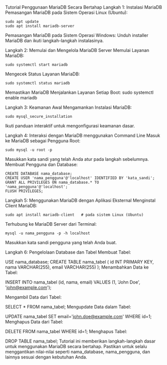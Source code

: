 
  Tutorial Penggunaan MariaDB Secara Bertahap
  Langkah 1: Instalasi MariaDB
  Pemasangan MariaDB pada Sistem Operasi Linux (Ubuntu):

    sudo apt update
    sudo apt install mariadb-server
 Pemasangan MariaDB pada Sistem Operasi Windows:
 Unduh installer MariaDB dan ikuti langkah-langkah instalasinya.

 Langkah 2: Memulai dan Mengelola MariaDB Server
 Memulai Layanan MariaDB:

    sudo systemctl start mariadb
 Mengecek Status Layanan MariaDB:
   
    sudo systemctl status mariadb
Memastikan MariaDB Menjalankan Layanan Setiap Boot:
    sudo systemctl enable mariadb

Langkah 3: Keamanan Awal
Mengamankan Instalasi MariaDB:
 
    sudo mysql_secure_installation
Ikuti panduan interaktif untuk mengonfigurasi keamanan dasar.

Langkah 4: Interaksi dengan MariaDB menggunakan Command Line
Masuk ke MariaDB sebagai Pengguna Root:
 
    sudo mysql -u root -p
Masukkan kata sandi yang telah Anda atur pada langkah sebelumnya.
Membuat Pengguna dan Database:
  
    CREATE DATABASE nama_database;
    CREATE USER 'nama_pengguna'@'localhost' IDENTIFIED BY 'kata_sandi';
    GRANT ALL PRIVILEGES ON nama_database.* TO 'nama_pengguna'@'localhost';
    FLUSH PRIVILEGES;

Langkah 5: Menggunakan MariaDB dengan Aplikasi Eksternal
Menginstal Client MariaDB:
   
    sudo apt install mariadb-client   # pada sistem Linux (Ubuntu)
Terhubung ke MariaDB Server dari Terminal:
   
    mysql -u nama_pengguna -p -h localhost
Masukkan kata sandi pengguna yang telah Anda buat.

Langkah 6: Pengelolaan Database dan Tabel
Membuat Tabel:
  
   USE nama_database;
   CREATE TABLE nama_tabel (
   id INT PRIMARY KEY,
   nama VARCHAR(255),
   email VARCHAR(255)
 );
Menambahkan Data ke Tabel:
 
   INSERT INTO nama_tabel (id, nama, email) VALUES (1, 'John Doe', 'john@example.com');

Mengambil Data dari Tabel:
 
   SELECT * FROM nama_tabel;
Mengupdate Data dalam Tabel:
 
   UPDATE nama_tabel SET email='john.doe@example.com' WHERE id=1;
Menghapus Data dari Tabel:
 
   DELETE FROM nama_tabel WHERE id=1;
Menghapus Tabel:
 
   DROP TABLE nama_tabel;
Tutorial ini memberikan langkah-langkah dasar untuk menggunakan MariaDB secara bertahap. Pastikan untuk selalu menggantikan nilai-nilai seperti nama_database, nama_pengguna, dan lainnya sesuai dengan kebutuhan Anda.





